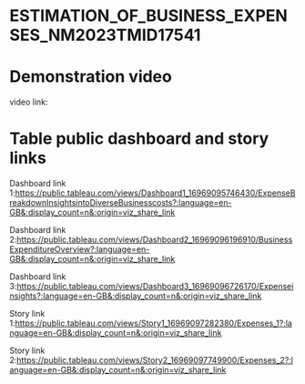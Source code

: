 # ESTIMATION_OF_BUSINESS_EXPENSES_NM2023TMID17541

# Demonstration video
video link: 

# Table public dashboard and story links
Dashboard link 1:https://public.tableau.com/views/Dashboard1_16969095746430/ExpenseBreakdownInsightsintoDiverseBusinesscosts?:language=en-GB&:display_count=n&:origin=viz_share_link


Dashboard link 2:https://public.tableau.com/views/Dashboard2_16969096196910/BusinessExpenditureOverview?:language=en-GB&:display_count=n&:origin=viz_share_link


Dashboard link 3:https://public.tableau.com/views/Dashboard3_16969096726170/Expenseinsights?:language=en-GB&:display_count=n&:origin=viz_share_link


Story link 1:https://public.tableau.com/views/Story1_16969097282380/Expenses_1?:language=en-GB&:display_count=n&:origin=viz_share_link


Story link 2:https://public.tableau.com/views/Story2_16969097749900/Expenses_2?:language=en-GB&:display_count=n&:origin=viz_share_link
